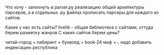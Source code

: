 Что хочу - запихнуть в parser.py реализацию общей архитектуры парсеров, а в отдельных .py файлах прописать парсеры для каждого из сайтов.

Какие у нас есть сайты? livelib - общая библиотека с сайтами, оттуда берем разметку жанров
С каких сайтов берем цены?

читай-город + 
лабиринт +
буквоед +
book-24
миф +-, надо добавить индексацию
республика